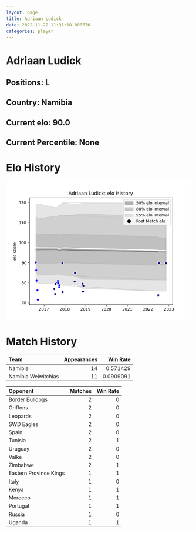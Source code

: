 ```yaml
---  
layout: page  
title: Adriaan Ludick  
date: 2022-11-22 11:31:18.000576  
categories: player  
---
```

# Adriaan Ludick

## Positions: L

## Country: Namibia

## Current elo: 90.0

## Current Percentile: None

# Elo History


![elo history](history_AdriaanLudick.png)
# Match History


| Team                |   Appearances |   Win Rate |
|:--------------------|--------------:|-----------:|
| Namibia             |            14 |  0.571429  |
| Namibia Welwitchias |            11 |  0.0909091 |

| Opponent               |   Matches |   Win Rate |
|:-----------------------|----------:|-----------:|
| Border Bulldogs        |         2 |          0 |
| Griffons               |         2 |          0 |
| Leopards               |         2 |          0 |
| SWD Eagles             |         2 |          0 |
| Spain                  |         2 |          0 |
| Tunisia                |         2 |          1 |
| Uruguay                |         2 |          0 |
| Valke                  |         2 |          0 |
| Zimbabwe               |         2 |          1 |
| Eastern Province Kings |         1 |          1 |
| Italy                  |         1 |          0 |
| Kenya                  |         1 |          1 |
| Morocco                |         1 |          1 |
| Portugal               |         1 |          1 |
| Russia                 |         1 |          0 |
| Uganda                 |         1 |          1 |